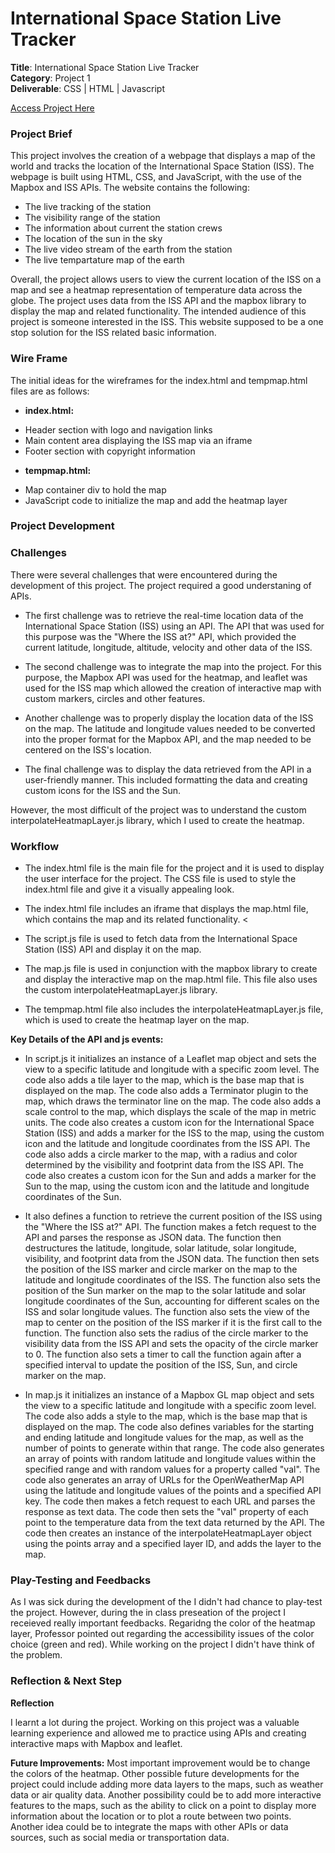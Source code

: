 # International Space Station Live Tracker

**Title**: International Space Station Live Tracker <br>
**Category**: Project 1 <br>
**Deliverable**: CSS | HTML | Javascript <br>

[Access Project Here](https://hasiburratul.github.io/connectionslab/Week_5/Project_1/)

### Project Brief 

This project involves the creation of a webpage that displays a map of the world and tracks the location of the International Space Station (ISS). The webpage is built using HTML, CSS, and JavaScript, with the use of the Mapbox and ISS APIs. The website contains the following:

- The live tracking of the station
- The visibility range of the station
- The information about current the station crews 
- The location of the sun in the sky
- The live video stream of the earth from the station
- The live tempartature map of the earth

Overall, the project allows users to view the current location of the ISS on a map and see a heatmap representation of temperature data across the globe. The project uses data from the ISS API and the mapbox library to display the map and related functionality. The intended audience of this project is someone interested in the ISS. This website supposed to be a one stop solution for the ISS related basic information.

### Wire Frame

The initial ideas for the wireframes for the index.html and tempmap.html files are as follows:

* <b> index.html: </b>

- Header section with logo and navigation links
- Main content area displaying the ISS map via an iframe
- Footer section with copyright information

* <b> tempmap.html: </b>

- Map container div to hold the map
- JavaScript code to initialize the map and add the heatmap layer

### Project Development 

### Challenges

There were several challenges that were encountered during the development of this project. The project required a good understaning of APIs.

- The first challenge was to retrieve the real-time location data of the International Space Station (ISS) using an API. The API that was used for this purpose was the "Where the ISS at?" API, which provided the current latitude, longitude, altitude, velocity and other data of the ISS.

- The second challenge was to integrate the map into the project. For this purpose, the Mapbox API was used for the heatmap, and leaflet was used for the ISS map which allowed the creation of interactive map with custom markers, circles and other features. 

- Another challenge was to properly display the location data of the ISS on the map. The latitude and longitude values needed to be converted into the proper format for the Mapbox API, and the map needed to be centered on the ISS's location.

- The final challenge was to display the data retrieved from the API in a user-friendly manner. This included formatting the data and creating custom icons for the ISS and the Sun.
  
However, the most difficult of the project was to understand the custom interpolateHeatmapLayer.js library, which I used to create the heatmap.

### Workflow

* The index.html file is the main file for the project and it is used to display the user interface for the project.
The CSS file is used to style the index.html file and give it a visually appealing look. 

* The index.html file includes an iframe that displays the map.html file, which contains the map and its related functionality. <
  
* The script.js file is used to fetch data from the International Space Station (ISS) API and display it on the map. 

* The map.js file is used in conjunction with the mapbox library to create and display the interactive map on the map.html file. This file also uses the custom interpolateHeatmapLayer.js library.
  
* The tempmap.html file also includes the interpolateHeatmapLayer.js file, which is used to create the heatmap layer on the map. 


**Key Details of the API and js events:**
- In script.js it initializes an instance of a Leaflet map object and sets the view to a specific latitude and longitude with a specific zoom level. The code also adds a tile layer to the map, which is the base map that is displayed on the map. The code also adds a Terminator plugin to the map, which draws the terminator line on the map. The code also adds a scale control to the map, which displays the scale of the map in metric units. The code also creates a custom icon for the International Space Station (ISS) and adds a marker for the ISS to the map, using the custom icon and the latitude and longitude coordinates from the ISS API. The code also adds a circle marker to the map, with a radius and color determined by the visibility and footprint data from the ISS API. The code also creates a custom icon for the Sun and adds a marker for the Sun to the map, using the custom icon and the latitude and longitude coordinates of the Sun.

- It also defines a function to retrieve the current position of the ISS using the "Where the ISS at?" API. The function makes a fetch request to the API and parses the response as JSON data. The function then destructures the latitude, longitude, solar latitude, solar longitude, visibility, and footprint data from the JSON data. The function then sets the position of the ISS marker and circle marker on the map to the latitude and longitude coordinates of the ISS. The function also sets the position of the Sun marker on the map to the solar latitude and solar longitude coordinates of the Sun, accounting for different scales on the ISS and solar longitude values. The function also sets the view of the map to center on the position of the ISS marker if it is the first call to the function. The function also sets the radius of the circle marker to the visibility data from the ISS API and sets the opacity of the circle marker to 0. The function also sets a timer to call the function again after a specified interval to update the position of the ISS, Sun, and circle marker on the map.

- In map.js it initializes an instance of a Mapbox GL map object and sets the view to a specific latitude and longitude with a specific zoom level. The code also adds a style to the map, which is the base map that is displayed on the map. The code also defines variables for the starting and ending latitude and longitude values for the map, as well as the number of points to generate within that range. The code also generates an array of points with random latitude and longitude values within the specified range and with random values for a property called "val". The code also generates an array of URLs for the OpenWeatherMap API using the latitude and longitude values of the points and a specified API key. The code then makes a fetch request to each URL and parses the response as text data. The code then sets the "val" property of each point to the temperature data from the text data returned by the API. The code then creates an instance of the interpolateHeatmapLayer object using the points array and a specified layer ID, and adds the layer to the map.


### Play-Testing and Feedbacks

As I was sick during the development of the I didn't had chance to play-test the project. However, during the in class preseation of the project I receieved really important feedbacks. Regaridng the color of the heatmap layer, Professor pointed out regarding the accessibility issues of the color choice (green and red). While working on the project I didn't have think of the problem. 

### Reflection & Next Step

**Reflection**

I learnt a lot during the project. Working on this project was a valuable learning experience and allowed me to practice using APIs and creating interactive maps with Mapbox and leaflet.

**Future Improvements:**
Most important improvement would be to change the colors of the heatmap. Other possible future developments for the project could include adding more data layers to the maps, such as weather data or air quality data. Another possibility could be to add more interactive features to the maps, such as the ability to click on a point to display more information about the location or to plot a route between two points. Another idea could be to integrate the maps with other APIs or data sources, such as social media or transportation data.

